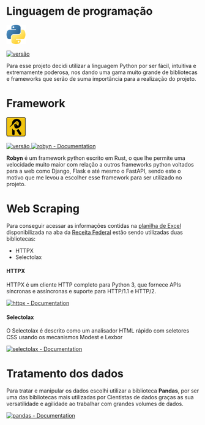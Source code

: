 # Linguagem de programação

<a href="https://www.python.org/downloads/release/python-3112/">
<img src="assets/python.png" alt="Python logo" width="50">

![versão](https://img.shields.io/badge/versão-3.11.2-informational?style=flat)
</a>

Para esse projeto decidi utilizar a linguagem Python por ser fácil, intuitiva e extremamente poderosa, nos dando uma gama muito grande de bibliotecas e frameworks que serão de suma importância para a realização do projeto.

# Framework

<a href="https://sansyrox.github.io/robyn/#/">
<img src="assets/robyn.png" alt="Python logo" width="50">

![versão](https://img.shields.io/badge/versão-0.25.0-informational?style=flat)
[![robyn - Documentation](https://img.shields.io/badge/Robyn-Documentation-blue?style=flat)](https://sansyrox.github.io/robyn/#/)
</a>

**Robyn** é um framework python escrito em Rust, o que lhe permite uma velocidade muito maior com relação a outros frameworks python voltados para a web como Django, Flask e até mesmo o FastAPI, sendo este o motivo que me levou a escolher esse framework para ser utilizado no projeto.

# Web Scraping

Para conseguir acessar as informações contidas na [planilha de Excel](https://www.gov.br/receitafederal/pt-br/acesso-a-informacao/legislacao/documentos-e-arquivos/tipi-em-excel.xlsx) disponibilizada na aba da [Receita Federal](https://www.gov.br/receitafederal/pt-br/acesso-a-informacao/legislacao/legislacao-por-assunto/tipi-tabela-de-incidencia-do-imposto-sobre-produtos-industrializados) estão sendo utilizadas duas bibliotecas:

- HTTPX
- Selectolax

#### HTTPX

HTTPX é um cliente HTTP completo para Python 3, que fornece APIs síncronas e assíncronas e suporte para HTTP/1.1 e HTTP/2.

[![httpx - Documentation](https://img.shields.io/badge/HTTPX-Documentation-blue?style=flat)](https://www.python-httpx.org/)

#### Selectolax

O Selectolax é descrito como um analisador HTML rápido com seletores CSS usando os mecanismos Modest e Lexbor

[![selectolax - Documentation](https://img.shields.io/badge/Selectolax-Documentation-blue?style=flat)](https://selectolax.readthedocs.io/en/latest/index.html)

# Tratamento dos dados

Para tratar e manipular os dados escolhi utilizar a biblioteca **Pandas**, por ser uma das bibliotecas mais utilizadas por Cientistas de dados graças as sua versatilidade e agilidade ao trabalhar com grandes volumes de dados.

[![pandas - Documentation](https://img.shields.io/badge/Pandas-Documentation-blue?style=flat)](https://pandas.pydata.org/)
